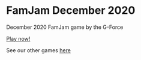 # FamJam December 2020

December 2020 FamJam game by the G-Force

[Play now!](https://the-g-force.github.io/FamJam-December2020)

See our other games [here](https://the-g-force.github.io)
